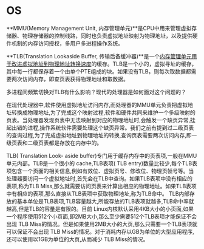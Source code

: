 # OS





**MMU(Memory Management Unit, 内存管理单元)**是CPU中用来管理虚拟存储器、物理存储器的控制线路，同时也负责虚拟地址映射为物理地址，以及提供硬件机制的内存访问授权，多用户多进程操作系统。

**TLB(Translation Lookaside Buffer, 传输后备缓冲器)**是一个<u>内存管理单元用于改进虚拟地址到物理地址转换速度</u>的缓存。TLB是一个小的，虚拟寻址的缓存，其中每一行都保存着一个由单个PTE组成的块。如果没有TLB，则每次取数据都需要两次访问内存，即查页表获得物理地址和取数据。

 

多进程间频繁切换对TLB有什么影响？现代的处理器是如何面对这个问题的？

 在现代处理器中,软件使用虚拟地址访问内存,而处理器的MMU单元负责把虚拟地址转换成物理地址,为了完成这个映射过程,软件和硬件共同来维护一个多级映射的页表。当处理器发现页表中无法映射到对应的物理地址时,会触发一个缺页异常,挂起出错的进程,操作系统软件需要处理这个缺页异常。我们之前有提到过二级页表的查询过程,为了完成虚拟地址到物理地址的转换,查询页表需要两次访问内存,即一级页表和二级页表都是存放在内存中的。 

TLB( Translation Look- aside buffer)专门用于缓存内存中的页表项,一般在MMU单元内部。TLB是一个很小的 cache,TLB表项( TLB entry)数量比较少,每个TLB表项包含一个页面的相关信息,例如有效位、虚拟页号、修改位、物理页帧号等。当处理器要访问一个虚拟地址时,首先会在TLB中查询。如果TLB表项中没有相应的表项,称为TLB Miss,那么就需要访问页表来计算出相应的物理地址。如果TLB表项中有相应的表项,那么直接从TLB表项中获取物理地址,称为TLB命中。
TLB内部存放的基本单位是TLB表项,TLB容量越大,所能存放的TLB表项就越多,TLB命中率就越高,但是TLB的容量是有限的。目前 Linux内核默认采用4KB大小的小页面,如果一个程序使用512个小页面,即2MB大小,那么至少需要512个TLB表项才能保证不会出现 TLB Miss的情况。但是如果使用2MB大小的大页,那么只需要一个TLB表项就可以保证不会出现 TLB Miss的情况。对于消耗内存以GB为单位的大型应用程序,还可以使用以1GB为单位的大页,从而减少 TLB Miss的情况。